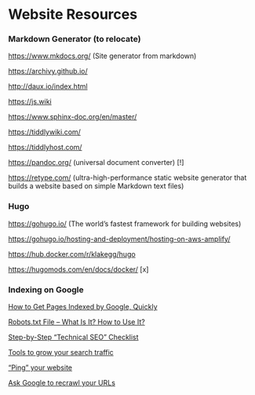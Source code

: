 # Website Resources

### Markdown Generator (to relocate)

https://www.mkdocs.org/ (Site generator from markdown)

https://archivy.github.io/

http://daux.io/index.html

https://js.wiki

https://www.sphinx-doc.org/en/master/

https://tiddlywiki.com/

https://tiddlyhost.com/

https://pandoc.org/ (universal document converter) [!]

https://retype.com/ (ultra-high-performance static website generator that builds a website based on simple Markdown text files)

### Hugo

https://gohugo.io/ (The world’s fastest framework for building websites)

https://gohugo.io/hosting-and-deployment/hosting-on-aws-amplify/

https://hub.docker.com/r/klakegg/hugo

https://hugomods.com/en/docs/docker/ [x]

### Indexing on Google

[How to Get Pages Indexed by Google, Quickly](https://webris.org/google-index/)

[Robots.txt File – What Is It? How to Use It?](https://webris.org/robots-txt/)

[Step-by-Step “Technical SEO” Checklist](https://webris.org/technical-seo-audit/)

[Tools to grow your search traffic](https://ahrefs.com/)

[“Ping” your website](http://pingomatic.com/)

[Ask Google to recrawl your URLs](https://support.google.com/webmasters/answer/6065812?hl=en)
